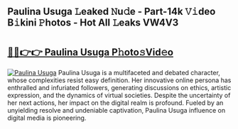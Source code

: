 ## Paulina Usuga 𝙻eaked 𝙽u𝚍e - Part-14k 𝚅𝚒deo B𝚒kini 𝙿hotos - Hot All 𝙻eaks VW4V3

# <h2><a href="http://ld5af07.urlbe.top/?page=Paulina+Usuga">🔗🔗👉👉 Paulina Usuga P𝚑oto𝚜Vid𝚎o</a></h2>

[![Paulina Usuga](https://i.imgur.com/eBuTRDB.gif)](http://ld5af07.urlbe.top/?page=Paulina+Usuga)
Paulina Usuga is a multifaceted and debated character, whose complexities resist easy definition. Her innovative online persona has enthralled and infuriated followers, generating discussions on ethics, artistic expression, and the dynamics of virtual societies. Despite the uncertainty of her next actions, her impact on the digital realm is profound. Fueled by an unyielding resolve and undeniable captivation, Paulina Usuga influence on digital media is pioneering.
